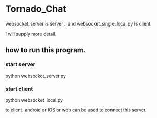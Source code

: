 # Tornado_Chat

websocket_server is server，and websocket_single_local.py is client.

I will supply more detail.

## how to run this program.

### start server
python websocket_server.py

### start client

python websocket_local.py

to client, android or IOS or web can be used to connect this server.
